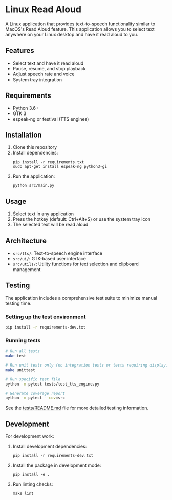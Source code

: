 # Linux Read Aloud

A Linux application that provides text-to-speech functionality similar to MacOS's Read Aloud feature. This application allows you to select text anywhere on your Linux desktop and have it read aloud to you.

## Features

- Select text and have it read aloud
- Pause, resume, and stop playback
- Adjust speech rate and voice
- System tray integration

## Requirements

- Python 3.6+
- GTK 3
- espeak-ng or festival (TTS engines)

## Installation

1. Clone this repository
2. Install dependencies:
   ```
   pip install -r requirements.txt
   sudo apt-get install espeak-ng python3-gi
   ```
3. Run the application:
   ```
   python src/main.py
   ```

## Usage

1. Select text in any application
2. Press the hotkey (default: Ctrl+Alt+S) or use the system tray icon
3. The selected text will be read aloud

## Architecture

- `src/tts/`: Text-to-speech engine interface
- `src/ui/`: GTK-based user interface
- `src/utils/`: Utility functions for text selection and clipboard management

## Testing

The application includes a comprehensive test suite to minimize manual testing time.

### Setting up the test environment

```bash
pip install -r requirements-dev.txt
```

### Running tests

```bash
# Run all tests
make test

# Run unit tests only (no integration tests or tests requiring display)
make unittest

# Run specific test file
python -m pytest tests/test_tts_engine.py

# Generate coverage report
python -m pytest --cov=src
```

See the [tests/README.md](tests/README.md) file for more detailed testing information.

## Development

For development work:

1. Install development dependencies:
   ```
   pip install -r requirements-dev.txt
   ```

2. Install the package in development mode:
   ```
   pip install -e .
   ```

3. Run linting checks:
   ```
   make lint
   ``` 